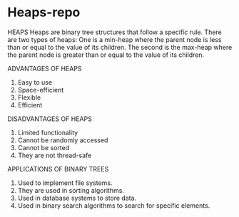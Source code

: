 # Heaps-repo
HEAPS
Heaps are binary tree structures that follow a specific rule. There are two types of heaps:
One is a min-heap where the parent node is less than or equal to the value of its children.
The second is the max-heap where the parent node is greater than or equal to the value of its children.

ADVANTAGES OF HEAPS
1. Easy to use
2. Space-efficient
3. Flexible 
4. Efficient

DISADVANTAGES OF HEAPS
1. Limited functionality
2. Cannot be randomly accessed
3. Cannot be sorted
4. They are not thread-safe

APPLICATIONS OF BINARY TREES
1. Used to implement file systems.
2. They are used in sorting algorithms.
3. Used in database systems to store data.
4. Used in binary search algorithms to search for specific elements.
